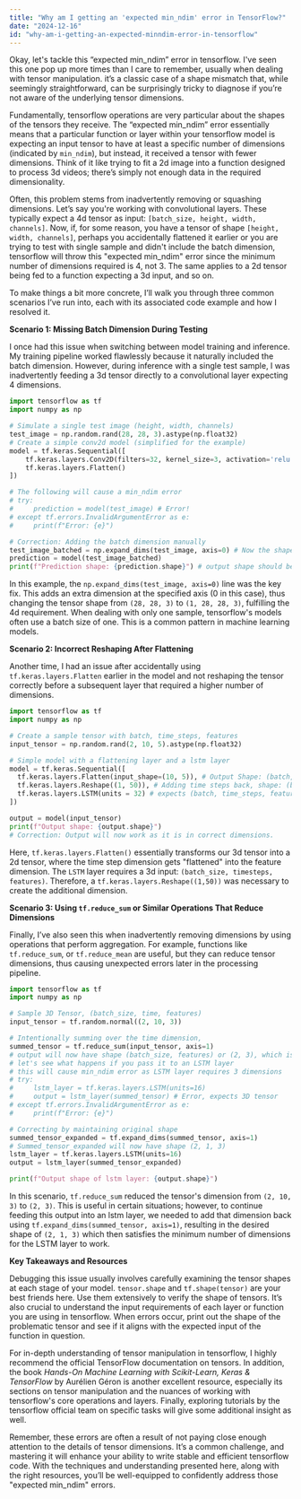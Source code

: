 ```yaml
---
title: "Why am I getting an 'expected min_ndim' error in TensorFlow?"
date: "2024-12-16"
id: "why-am-i-getting-an-expected-minndim-error-in-tensorflow"
---
```


Okay, let's tackle this “expected min_ndim” error in tensorflow. I've seen this one pop up more times than I care to remember, usually when dealing with tensor manipulation. it’s a classic case of a shape mismatch that, while seemingly straightforward, can be surprisingly tricky to diagnose if you’re not aware of the underlying tensor dimensions.

Fundamentally, tensorflow operations are very particular about the shapes of the tensors they receive. The “expected min_ndim” error essentially means that a particular function or layer within your tensorflow model is expecting an input tensor to have at least a specific number of dimensions (indicated by `min_ndim`), but instead, it received a tensor with fewer dimensions. Think of it like trying to fit a 2d image into a function designed to process 3d videos; there’s simply not enough data in the required dimensionality.

Often, this problem stems from inadvertently removing or squashing dimensions. Let’s say you're working with convolutional layers. These typically expect a 4d tensor as input: `[batch_size, height, width, channels]`. Now, if, for some reason, you have a tensor of shape `[height, width, channels]`, perhaps you accidentally flattened it earlier or you are trying to test with single sample and didn't include the batch dimension, tensorflow will throw this "expected min_ndim" error since the minimum number of dimensions required is 4, not 3. The same applies to a 2d tensor being fed to a function expecting a 3d input, and so on.

To make things a bit more concrete, I’ll walk you through three common scenarios I’ve run into, each with its associated code example and how I resolved it.

**Scenario 1: Missing Batch Dimension During Testing**

I once had this issue when switching between model training and inference. My training pipeline worked flawlessly because it naturally included the batch dimension. However, during inference with a single test sample, I was inadvertently feeding a 3d tensor directly to a convolutional layer expecting 4 dimensions.

```python
import tensorflow as tf
import numpy as np

# Simulate a single test image (height, width, channels)
test_image = np.random.rand(28, 28, 3).astype(np.float32)
# Create a simple conv2d model (simplified for the example)
model = tf.keras.Sequential([
    tf.keras.layers.Conv2D(filters=32, kernel_size=3, activation='relu', input_shape=(28, 28, 3)),
    tf.keras.layers.Flatten()
])

# The following will cause a min_ndim error
# try:
#     prediction = model(test_image) # Error!
# except tf.errors.InvalidArgumentError as e:
#     print(f"Error: {e}")

# Correction: Adding the batch dimension manually
test_image_batched = np.expand_dims(test_image, axis=0) # Now the shape is (1,28,28,3)
prediction = model(test_image_batched)
print(f"Prediction shape: {prediction.shape}") # output shape should be (1, some_value), as batch dimenison is 1
```

In this example, the `np.expand_dims(test_image, axis=0)` line was the key fix. This adds an extra dimension at the specified axis (0 in this case), thus changing the tensor shape from `(28, 28, 3)` to `(1, 28, 28, 3)`, fulfilling the 4d requirement. When dealing with only one sample, tensorflow's models often use a batch size of one. This is a common pattern in machine learning models.

**Scenario 2: Incorrect Reshaping After Flattening**

Another time, I had an issue after accidentally using `tf.keras.layers.Flatten` earlier in the model and not reshaping the tensor correctly before a subsequent layer that required a higher number of dimensions.

```python
import tensorflow as tf
import numpy as np

# Create a sample tensor with batch, time_steps, features
input_tensor = np.random.rand(2, 10, 5).astype(np.float32)

# Simple model with a flattening layer and a lstm layer
model = tf.keras.Sequential([
  tf.keras.layers.Flatten(input_shape=(10, 5)), # Output Shape: (batch, 50)
  tf.keras.layers.Reshape((1, 50)), # Adding time steps back, shape: (batch, 1, 50)
  tf.keras.layers.LSTM(units = 32) # expects (batch, time_steps, features)
])

output = model(input_tensor)
print(f"Output shape: {output.shape}")
# Correction: Output will now work as it is in correct dimensions.
```

Here, `tf.keras.layers.Flatten()` essentially transforms our 3d tensor into a 2d tensor, where the time step dimension gets "flattened" into the feature dimension. The `LSTM` layer requires a 3d input: `(batch_size, timesteps, features)`. Therefore, a `tf.keras.layers.Reshape((1,50))` was necessary to create the additional dimension.

**Scenario 3: Using `tf.reduce_sum` or Similar Operations That Reduce Dimensions**

Finally, I’ve also seen this when inadvertently removing dimensions by using operations that perform aggregation. For example, functions like `tf.reduce_sum`, or `tf.reduce_mean` are useful, but they can reduce tensor dimensions, thus causing unexpected errors later in the processing pipeline.

```python
import tensorflow as tf
import numpy as np

# Sample 3D Tensor, (batch_size, time, features)
input_tensor = tf.random.normal((2, 10, 3))

# Intentionally summing over the time dimension,
summed_tensor = tf.reduce_sum(input_tensor, axis=1)
# output will now have shape (batch_size, features) or (2, 3), which is not what's expected.
# let's see what happens if you pass it to an LSTM layer
# this will cause min_ndim error as LSTM layer requires 3 dimensions
# try:
#     lstm_layer = tf.keras.layers.LSTM(units=16)
#     output = lstm_layer(summed_tensor) # Error, expects 3D tensor
# except tf.errors.InvalidArgumentError as e:
#     print(f"Error: {e}")

# Correcting by maintaining original shape
summed_tensor_expanded = tf.expand_dims(summed_tensor, axis=1)
# Summed_tensor_expanded will now have shape (2, 1, 3)
lstm_layer = tf.keras.layers.LSTM(units=16)
output = lstm_layer(summed_tensor_expanded)

print(f"Output shape of lstm layer: {output.shape}")
```

In this scenario, `tf.reduce_sum` reduced the tensor's dimension from `(2, 10, 3)` to `(2, 3)`. This is useful in certain situations; however, to continue feeding this output into an lstm layer, we needed to add that dimension back using `tf.expand_dims(summed_tensor, axis=1)`, resulting in the desired shape of `(2, 1, 3)` which then satisfies the minimum number of dimensions for the LSTM layer to work.

**Key Takeaways and Resources**

Debugging this issue usually involves carefully examining the tensor shapes at each stage of your model. `tensor.shape` and `tf.shape(tensor)` are your best friends here. Use them extensively to verify the shape of tensors. It’s also crucial to understand the input requirements of each layer or function you are using in tensorflow. When errors occur, print out the shape of the problematic tensor and see if it aligns with the expected input of the function in question.

For in-depth understanding of tensor manipulation in tensorflow, I highly recommend the official TensorFlow documentation on tensors. In addition, the book *Hands-On Machine Learning with Scikit-Learn, Keras & TensorFlow* by Aurélien Géron is another excellent resource, especially its sections on tensor manipulation and the nuances of working with tensorflow's core operations and layers. Finally, exploring tutorials by the tensorflow official team on specific tasks will give some additional insight as well.

Remember, these errors are often a result of not paying close enough attention to the details of tensor dimensions. It’s a common challenge, and mastering it will enhance your ability to write stable and efficient tensorflow code. With the techniques and understanding presented here, along with the right resources, you’ll be well-equipped to confidently address those "expected min_ndim" errors.
